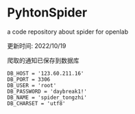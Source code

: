 # PyhtonSpider
a code repository about spider for openlab

更新时间: 2022/10/19

爬取的通知已保存到数据库

```
DB_HOST = '123.60.211.16'
DB_PORT = 3306
DB_USER = 'root'
DB_PASSWORD = 'daybreak1!'
DB_NAME = 'spider_tongzhi'
DB_CHARSET = 'utf8'
```

